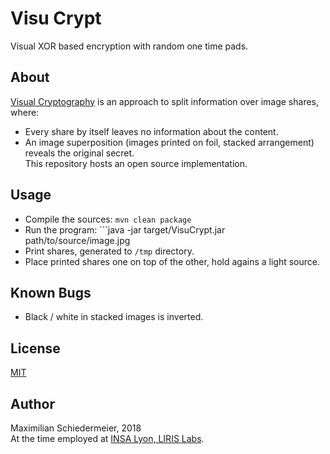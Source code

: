 # Visu Crypt

Visual XOR based encryption with random one time pads.

## About

[Visual Cryptography](https://en.wikipedia.org/wiki/Visual_cryptography) is an approach to split information over image shares, where:
 * Every share by itself leaves no information about the content.
 * An image superposition (images printed on foil, stacked arrangement) reveals the original secret.  
This repository hosts an open source implementation.

## Usage

 * Compile the sources: ```mvn clean package```
 * Run the program: ```java -jar target/VisuCrypt.jar path/to/source/image.jpg
 * Print shares, generated to ```/tmp``` directory.
 * Place printed shares one on top of the other, hold agains a light source.

## Known Bugs

 * Black / white in stacked images is inverted.

## License

[MIT](LICENSE)

## Author

Maximilian Schiedermeier, 2018  
At the time employed at [INSA Lyon, LIRIS Labs](https://liris.cnrs.fr/page-membre/maximilian-schiedermeier).
